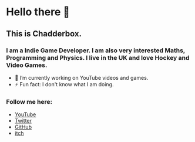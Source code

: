 # Hello there 👋

## This is Chadderbox.

### I am a Indie Game Developer. I am also very interested Maths, Programming and Physics. I live in the UK and love Hockey and Video Games.

- 🔭 I’m currently working on YouTube videos and games.
- ⚡ Fun fact: I don't know what I am doing.


### Follow me here:  

- [YouTube](https://www.youtube.com/chadderbox/)
- [Twitter](https://twitter.com/ChadderboxYT)
- [GitHub](https://github.com/Ceebox)
- [itch](https:/chadderbox.itch.io)